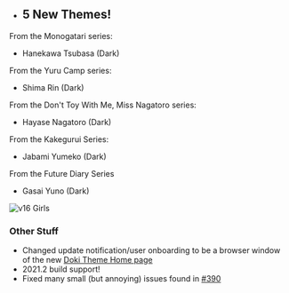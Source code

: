 - ## 5 New Themes!

From the Monogatari series:

- Hanekawa Tsubasa (Dark)

From the Yuru Camp series:

- Shima Rin (Dark)

From the Don't Toy With Me, Miss Nagatoro series:

- Hayase Nagatoro (Dark)

From the Kakegurui Series:

- Jabami Yumeko (Dark)

From the Future Diary Series

- Gasai Yuno (Dark)

![v16 Girls](https://doki.assets.unthrottled.io/misc/v16_girls_smol.png)

### Other Stuff 

- Changed update notification/user onboarding to be a browser window of the new [Doki Theme Home page](https://doki-theme.unthrottled.io)
- 2021.2 build support!
- Fixed many small (but annoying) issues found in [#390](https://github.com/doki-theme/doki-theme-jetbrains/issues/390)

